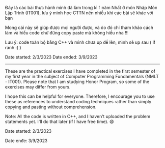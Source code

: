 
Đây là các bài thực hành mình đã làm trong kì 1 năm Nhất ở môn Nhập Môn Lập Trình (IT001), lưu ý mình học CTTN nên nhiều khi các bài sẽ khác với bạn


Mong cái này sẽ giúp được mọi người được, và do đó chỉ tham khảo cách làm và hiểu code chứ đừng copy paste mà không hiểu nha !!!


Lưu ý: code toàn bộ bằng C++ và mình chưa up đề lên, mình sẽ up sau ( if rảnh :) )


Date started: 2/3/2023
Date ended: 3/9/2023


--------

These are the practical exercises I have completed in the first semester of my first year in the subject of Computer Programming Fundamentals (NMLT - IT001). Please note that I am studying Honor Program, so some of the exercises may differ from yours.

I hope this can be helpful for everyone. Therefore, I encourage you to use these as references to understand coding techniques rather than simply copying and pasting without comprehension.

Note: All the code is written in C++, and I haven't uploaded the problem statements yet. I'll do that later (if I have free time). 😄

Date started: 2/3/2023

Date enđe: 3/9/2023
